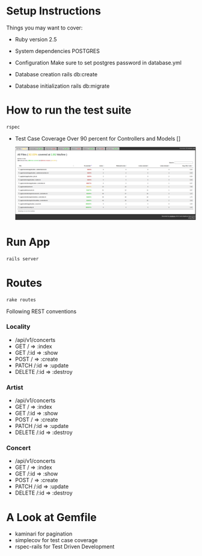 # Setup Instructions

Things you may want to cover:

* Ruby version
  2.5

* System dependencies
  POSTGRES

* Configuration
  Make sure to set postgres password in database.yml

* Database creation
  rails db:create

* Database initialization
  rails db:migrate

# How to run the test suite
  ```ruby
  rspec
  ```

* Test Case Coverage
  Over 90 percent for Controllers and Models  []

  ![myimage-alt-tag](https://raw.githubusercontent.com/thezainsaleem/concerts-manager/main/Screenshot%20from%202021-01-30%2022-12-54.png)


# Run App
  ```ruby
  rails server
  ```

# Routes
  ```ruby
  rake routes
  ```

  Following REST conventions

  ### Locality
  - /api/v1/concerts
  - GET /       => :index
  - GET /:id    => :show
  - POST /      => :create
  - PATCH /:id  => :update
  - DELETE /:id => :destroy

  
  ### Artist
  - /api/v1/concerts
  - GET /       => :index
  - GET /:id    => :show
  - POST /      => :create
  - PATCH /:id  => :update
  - DELETE /:id => :destroy

  ### Concert
  - /api/v1/concerts
  - GET /       => :index
  - GET /:id    => :show
  - POST /      => :create
  - PATCH /:id  => :update
  - DELETE /:id => :destroy

# A Look at Gemfile
  - kaminari for pagination
  - simplecov for test case coverage
  - rspec-rails for Test Driven Development


